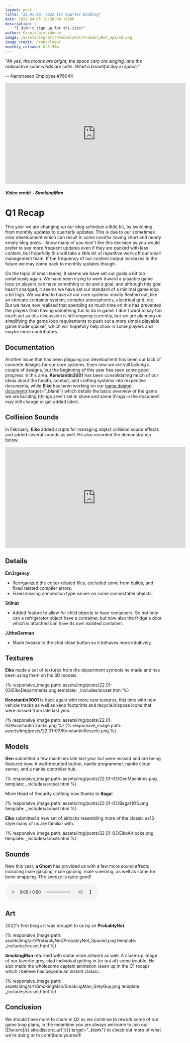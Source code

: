 ```yaml
---
layout: post
title: "22.01-03: 2022 1st Quarter Devblog"
date: 2022-04-05 12:30:00 +0100
description: |
    "I didn't sign up for thi-isss!"
author: CosmicCoincidence
image: /assets/img/art/ProbablyNot/ProbablyNot_Spaced.png
image_credit: ProbablyNot
monthly_release: 0.3.95m
---
```


*"Ah yes, the moons are bright, the space carp are singing, and the radioactive solar winds are calm. What a beautiful day in space."*

-- Nanotrasen Employee #76044

<div>
    <iframe class="video" width="580px" height="325px" src="https://www.youtube-nocookie.com/embed/bOB6af_ZCj0" frameborder="0" allow="accelerometer; autoplay; encrypted-media; gyroscope; picture-in-picture" allowfullscreen></iframe>
    <h5><i>Video credit - SmokingMan</i></h5>
</div>

# Q1 Recap

This year we are changing up our blog schedule a little bit, by switching from monthly updates to quarterly updates. This is due to our sometimes slow development which can result in some months having short and nearly empty blog posts. I know many of you won't like this decision as you would prefer to see more frequent updates even if they are packed with less content, but hopefully this will take a little bit of repetitive work off our small management team. If the frequency of our content output increases in the future we may come back to monthly updates though.

On the topic of small teams, it seems we have set our goals a bit too ambitiously again. We have been trying to work toward a playable game loop so players can have something to do and a goal, and although this goal hasn't changed, it seems we have set our standard of a minimal game loop a bit high. We wanted to have all our core systems mostly fleshed out, like an intricate container system, complex atmospherics, electrical grid, etc. But we have now realized that spending so much time on this has prevented the players from having something fun to do in game. I don't want to say too much yet as this discussion is still ongoing currently, but we are planning on simplifying the game loop requirements to push out a more simple playable game mode quicker, which will hopefully help draw in some players and maybe more contributors.

## Documentation

Another issue that has been plaguing our development has been our lack of concrete designs for our core systems. Even now we are still lacking a couple of designs, but the beginning of this year has seen some good progress in this area. **Konstantin3001** has been consolidating much of our ideas about the health, combat, and crafting systems into respective documents, while **Eiko** has been working on our [game design document](https://docs.google.com/document/d/1-sNmXI6qiCdkSwvmM5sI5rsOVOfwhvFGY1NrCbwtqu8/edit){:target="_blank"} which details the basic overview of the game we are building (things aren't set in stone and some things in the document may still change or get added later).

## Collision Sounds

In February, **Eiko** added scripts for managing object collision sound effects and added several sounds as well. He also recorded the demonstration below.

<iframe class="video" width="580px" height="325px" src="https://www.youtube-nocookie.com/embed/qk4BJldVDHY" frameborder="0" allow="accelerometer; autoplay; encrypted-media; gyroscope; picture-in-picture" allowfullscreen></iframe>

## Details

**Em3rgency**
- Reorganized the editor-related files, excluded some from builds, and fixed related compiler errors.
- Fixed missing connection type values on some connectable objects.

**Stilnat**
- Added feature to allow for child objects to have containers. So not only can a refrigerator object have a container, but now also the fridge's door which is attached can have its own isolated container.

**JJtheGerman**
- Made tweaks to the chat close button so it behaves more intuitively.

## Textures

**Eiko** made a set of textures from the department symbols he made and has been using them on his 3D models.

{% responsive_image path: assets/img/posts/22.01-03/EikoDepartments.png template: _includes/srcset.html %}

**Konstantin3001** is back again with more new textures, this time with new vehicle tracks as well as xeno footprints and recycle/dispose icons that were missed from late last year.

<div class='horizontal-2' markdown='1'>
  {% responsive_image path: assets/img/posts/22.01-03/KonstantinTracks.png %}
  {% responsive_image path: assets/img/posts/22.01-03/KonstantinRecycle.png %}
</div>

## Models

**Gen** submitted a few machines late last year but were missed and are being featured now. A wall-mounted button, nanite programmer, nanite cloud server, and a nanite controller hub.

{% responsive_image path: assets/img/posts/22.01-03/GenMachines.png template: _includes/srcset.html %}

More Head of Security clothing now thanks to **Baga**!

{% responsive_image path: assets/img/posts/22.01-03/BagaHOS.png template: _includes/srcset.html %}

**Eiko** submitted a new set of airlocks resembling more of the classic ss13 style many of us are familiar with.

{% responsive_image path: assets/img/posts/22.01-03/EikoAirlocks.png template: _includes/srcset.html %}

## Sounds

New this year, **a Ghost** has provided us with a few more sound effects including male gasping, male gulping, male sneezing, as well as some for bone snapping. The sneeze is quite good!

<audio controls>
  <source src="/assets/sfx/Male_Sneeze.mp3" type="audio/mpeg">
Your browser does not support the audio element.
</audio>

## Art

2022's first blog art was brought to us by sir **ProbablyNot**.

{% responsive_image path: assets/img/art/ProbablyNot/ProbablyNot_Spaced.png template: _includes/srcset.html %}

**SmokingMan** returned with some more artwork as well. A close-up image of our favorite grey-clad individual getting in (or out of) some trouble. He also made the wholesome captain animation (seen up in the Q1 recap) which I believe has become an instant classic.

{% responsive_image path: assets/img/art/SmokingMan/SmokingMan_GreyGuy.png template: _includes/srcset.html %}

## Conclusion

We should have more to share in Q2 as we continue to rework some of our game loop plans, in the meantime you are always welcome to join our [Discord]({{ site.discord_url }}){:target="_blank"} to check out more of what we're doing or to contribute yourself!
